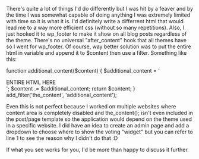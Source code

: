 There's quite a lot of things I'd do differently but I was hit by a feaver and by the time I was somewhat capable of doing anything I was extremely limited with time so it is what it is.
I'd definitely write a differrent html that would lead me to a way more efficient css (without so many repetitions).
Also, I just hooked it to wp_footer to make it show on all blog posts regardless of the theme. There's no universal "after_content" hook that all themes have so I went for wp_footer.
Of course, way better solution was to put the entire html in variable and append it to $content then use a filter. Something like this:

function additional_content($content) {
        $additional_content = '<div class="something">ENTIRE HTML HERE</div>';
        $content .= $additional_content;
        return $content;
}
add_filter('the_content', 'additional_content');

Even this is not perfect because I worked on multiple websites where content area is completely disabled and the_content(); isn't even included in the post/page template so the application would depend on the theme used in a specific website.
I did have an idea to create an admin page and add a dropdown to choose where to show the voting "widget" but you can refer to line 1 to see the reason why I didn't do that :D

If what you see works for you, I'd be more than happy to discuss it further.
